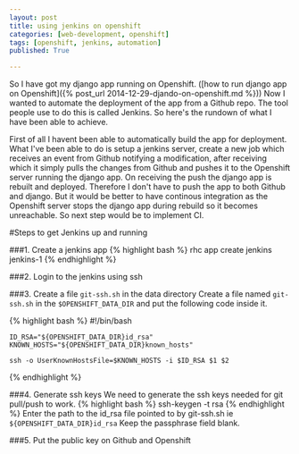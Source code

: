 ```yaml
---
layout: post
title: using jenkins on openshift
categories: [web-development, openshift]
tags: [openshift, jenkins, automation]
published: True

---
```


So I have got my django app running on Openshift. ([how to run django app on Openshift]({% post_url 2014-12-29-djando-on-openshift.md %}))
Now I wanted to automate the deployment of the app from a Github repo. The tool people use to do this is called Jenkins. So here's the rundown of what I have been able to achieve. 


First of all I havent been able to automatically build the app for deployment. What I've been able to do is setup a jenkins server, create a new job which receives an event from Github notifying a modification, after receiving which it simply pulls the changes from Github and pushes it to the Openshift server running the django app. On receiving the push the django app is rebuilt and deployed. Therefore I don't have to push the app to both Github and django. But it would be better to have continous integration as the Openshift server stops the django app during rebuild so it becomes unreachable. So next step would be to implement CI.


#Steps to get Jenkins up and running

###1. Create a jenkins app
{% highlight bash %}
    rhc app create jenkins jenkins-1
{% endhighlight %}

###2. Login to the jenkins using ssh

###3. Create a file `git-ssh.sh` in the data directory
Create a file named `git-ssh.sh` in the `$OPENSHIFT_DATA_DIR` and put the following code inside it.

{% highlight bash %}
    #!/bin/bash
 
    ID_RSA="${OPENSHIFT_DATA_DIR}id_rsa"
    KNOWN_HOSTS="${OPENSHIFT_DATA_DIR}known_hosts"
 
    ssh -o UserKnownHostsFile=$KNOWN_HOSTS -i $ID_RSA $1 $2 
{% endhighlight %}

###4. Generate ssh keys
We need to generate the ssh keys needed for git pull/push to work.
{% highlight bash %}
    ssh-keygen -t rsa
{% endhighlight %}
Enter the path to the id_rsa file pointed to by git-ssh.sh ie `${OPENSHIFT_DATA_DIR}id_rsa`
Keep the passphrase field blank.

###5. Put the public key on Github and Openshift


